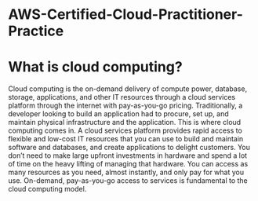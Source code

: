 # AWS-Certified-Cloud-Practitioner-Practice


<h1>
    What is cloud computing?
</h1>
<p>Cloud computing is the on-demand delivery of compute power, database, storage, applications, and other IT resources through a cloud services platform through the internet with pay-as-you-go pricing. Traditionally, a developer looking to build an application had to procure, set up, and maintain physical infrastructure and the application. This is where cloud computing comes in.
    A cloud services platform provides rapid access to flexible and low-cost IT resources that you can use to build and maintain software and databases, and create applications to delight customers. You don’t need to make large upfront investments in hardware and spend a lot of time on the heavy lifting of managing that hardware. You can access as many resources as you need, almost instantly, and only pay for what you use. On-demand, pay-as-you-go access to services is fundamental to the cloud computing model.
</p>